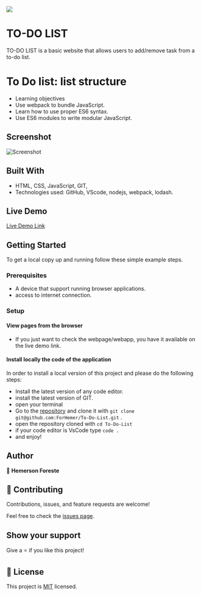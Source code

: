 ![](https://img.shields.io/badge/Microverse-blueviolet)

# TO-DO LIST
TO-DO LIST is a basic website that allows users to add/remove task from a to-do list. 

# To Do list: list structure
- Learning objectives
- Use webpack to bundle JavaScript.
- Learn how to use proper ES6 syntax.
- Use ES6 modules to write modular JavaScript.

## Screenshot

![Screenshot](https://user-images.githubusercontent.com/88809610/154808929-c35b5e17-57a9-4757-a232-d576ae57b01a.png)


## Built With

- HTML, CSS, JavaScript, GIT,
- Technologies used: GitHub, VScode, nodejs, webpack, lodash.

## Live Demo

[Live Demo Link](https://forhemer.github.io/To-Do-List/)


## Getting Started

To get a local copy up and running follow these simple example steps.

### Prerequisites

- A device that support running browser applications.
- access to internet connection.


### Setup

#### View pages from the browser

- If you just want to check the webpage/webapp, you have it available on the live demo link.

#### Install locally the code of the application

In order to install a local version of this project and please do the following steps:
- Install the latest version of any code editor.
- install the latest version of GIT.
- open your terminal
- Go to the [repository](https://github.com/ForHemer/To-Do-List)  and clone it with `git clone git@github.com:ForHemer/To-Do-List.git` .
- open the repository cloned with `cd To-Do-List`
- if your code editor is VsCode type `code .`
- and enjoy!


## Author


👤 **Hemerson Foreste**



## 🤝 Contributing

Contributions, issues, and feature requests are welcome!

Feel free to check the [issues page](https://github.com/ForHemer/To-Do-List/issues).

## Show your support

Give a ⭐️ if you like this project!

## 📝 License

This project is [MIT](LICENCE.md) licensed.

